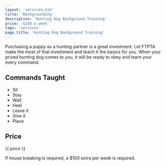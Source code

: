 ```yaml
---
layout: 'services.njk'
title: 'Backgrounding'
description: 'Hunting Dog Background Training'
price: '$250 a week'
tags: 'services'
page_title: 'Hunting Dog Background Training'
---
```


Purchasing a puppy as a hunting partner is a great investment. Let FTPTA make the most of that investment and teach it the basics for you. When your prized hunting dog comes to you, it will be ready to obey and learn your every command.

## Commands Taught

- Sit
- Stay
- Wait
- Heel
- Leave it
- Give it
- Place

## Price

{{ price }}

If house breaking is required, a \$100 extra per week is required.
